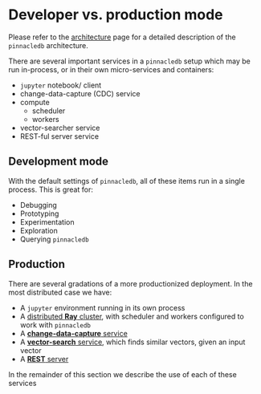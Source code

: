 # Developer vs. production mode

Please refer to the [architecture](../fundamentals/architecture.md) page for a detailed description of the `pinnacledb` architecture.

There are several important services in a `pinnacledb` setup which may be run in-process, or in their 
own micro-services and containers:

- `jupyter` notebook/ client
- change-data-capture (CDC) service
- compute
  - scheduler
  - workers
- vector-searcher service
- REST-ful server service

## Development mode

With the default settings of `pinnacledb`, all of these items run in a single process.
This is great for:

- Debugging
- Prototyping
- Experimentation
- Exploration
- Querying `pinnacledb`

## Production

There are several gradations of a more productionized deployment.
In the most distributed case we have:

- A `jupyter` environment running in its own process
- A [distributed **Ray** cluster](non_blocking_ray_jobs), with scheduler and workers configured to work with `pinnacledb`
- A [**change-data-capture** service](change_data_capture)
- A [**vector-search** service](vector_comparison_service), which finds similar vectors, given an input vector
- A [**REST** server](./rest_api)

In the remainder of this section we describe the use of each of these services